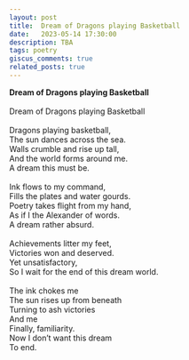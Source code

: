 ```yaml
---
layout: post
title:  Dream of Dragons playing Basketball
date:   2023-05-14 17:30:00
description: TBA
tags: poetry
giscus_comments: true
related_posts: true
---
```


<div class="poem">
<b>Dream of Dragons playing Basketball</b><br><br>Dream of Dragons playing Basketball<br><br>Dragons playing basketball,<br>The sun dances across the sea.<br>Walls crumble and rise up tall,<br>And the world forms around me.<br>A dream this must be.<br><br>Ink flows to my command,<br>Fills the plates and water gourds.<br>Poetry takes flight from my hand,<br>As if I the Alexander of words.<br>A dream rather absurd.<br><br>Achievements litter my feet,<br>Victories won and deserved.<br>Yet unsatisfactory,<br>So I wait for the end of this dream world.<br><br>The ink chokes me<br>The sun rises up from beneath<br>Turning to ash victories<br>And me<br>Finally, familiarity.<br>Now I don’t want this dream<br>To end.</div>